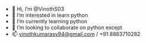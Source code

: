 - 👋 Hi, I’m @VinothS03
- 👀 I’m interested in learn python
- 🌱 I’m currently learning python
- 💞️ I’m looking to collaborate on python except
- 📫 vinothkumarasv94@gmail.com / +91 8883710282

<!---
VinothS03/VinothS03 is a ✨ special ✨ repository because its `README.md` (this file) appears on your GitHub profile.
You can click the Preview link to take a look at your changes.
--->
